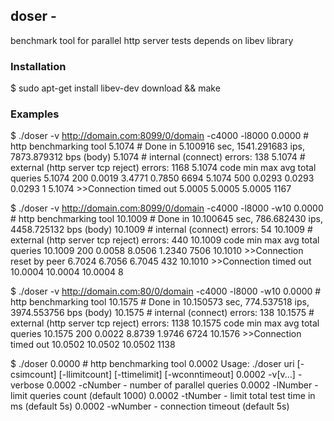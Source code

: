 ## doser - 
benchmark tool for parallel http server tests
depends on libev library
### Installation 
$ sudo apt-get install libev-dev
download && make
### Examples
$ ./doser -v http://domain.com:8099/0/domain -c4000 -l8000 
0.0000 # http benchmarking tool
5.1074 # Done in 5.100916 sec, 1541.291683 ips, 7873.879312 bps (body)
5.1074 # internal (connect) errors: 138
5.1074 # external (http server tcp reject) errors: 1168
5.1074 code	min	max	avg	total queries
5.1074 200	0.0019	3.4771	0.7850	6694
5.1074 500	0.0293	0.0293	0.0293	1
5.1074 >>Connection timed out	5.0005	5.0005	5.0005	1167

$ ./doser -v http://domain.com:8099/0/domain -c4000 -l8000 -w10
0.0000 # http benchmarking tool
10.1009 # Done in 10.100645 sec, 786.682430 ips, 4458.725132 bps (body)
10.1009 # internal (connect) errors: 54
10.1009 # external (http server tcp reject) errors: 440
10.1009 code	min	max	avg	total queries
10.1009 200	0.0058	8.0506	1.2340	7506
10.1010 >>Connection reset by peer	6.7024	6.7056	6.7045	432
10.1010 >>Connection timed out	10.0004	10.0004	10.0004	8

$ ./doser -v http://domain.com:80/0/domain -c4000 -l8000 -w10
0.0000 # http benchmarking tool
10.1575 # Done in 10.150573 sec, 774.537518 ips, 3974.553756 bps (body)
10.1575 # internal (connect) errors: 138
10.1575 # external (http server tcp reject) errors: 1138
10.1575 code	min	max	avg	total queries
10.1575 200	0.0022	8.8739	1.9746	6724
10.1576 >>Connection timed out	10.0502	10.0502	10.0502	1138

$ ./doser 
0.0000 # http benchmarking tool
0.0002 Usage: ./doser uri [-csimcount] [-llimitcount] [-ttimelimit] [-wconntimeout]
0.0002 -v[v...] - verbose
0.0002 -cNumber - number of parallel queries
0.0002 -lNumber - limit queries count (default 1000)
0.0002 -tNumber - limit total test time in ms (default 5s)
0.0002 -wNumber - connection timeout (default 5s)
